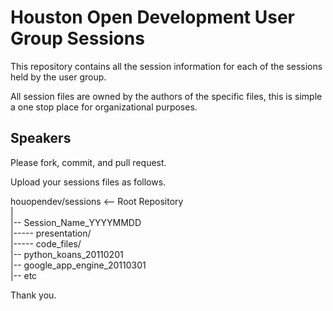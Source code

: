 Houston Open Development User Group Sessions
============================================

This repository contains all the session information for each of the sessions held by the user group.

All session files are owned by the authors of the specific files, this is simple a one stop place for
organizational purposes.

Speakers
--------

Please fork, commit, and pull request.

Upload your sessions files as follows.

houopendev/sessions <-- Root Repository  
|  
|-- Session_Name_YYYYMMDD  
|----- presentation/  
|----- code_files/  
|-- python_koans_20110201  
|-- google_app_engine_20110301  
|-- etc  

Thank you.